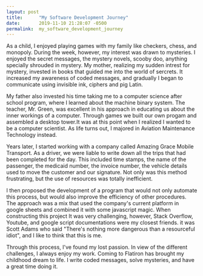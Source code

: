 ```yaml
---
layout: post
title:      "My Software Development Journey"
date:       2019-11-10 21:28:07 -0500
permalink:  my_software_development_journey
---
```



As a child, I enjoyed playing games with my family like checkers, chess, and monopoly. 
During the week, however, my interest was drawn to mysteries. I enjoyed the secret messages, the mystery novels, scooby doo, anything specially shrouded in mystery. My mother, realizing my sudden intrest for mystery, invested in books that guided me into the world of sercrets. It increased my awareness of coded messages, and gradually I began to communicate using invisible ink, ciphers and pig Latin.  

My father also invested his time taking me to a computer science after school program, where I learned about the machine binary system. The teacher, Mr. Green, was excellent in his approach in educating us about the inner workings of a computer. Through games we built our own  progam and  assembled a desktop tower.It was at this point when I realized I wanted to be a computer scientist. As life turns out, I majored in Aviation Maintenance Technology instead.

Years later, I started working with a company called Amazing Grace Mobile Transport. As a driver, we were liable to write down all the trips that had been completed for the day. This included time stamps, the name of the passenger, the medicaid number, the invoice number, the vehicle details used to move the customer and our signature. Not only was this method frustrating, but the use of resources was totally inefficient. 

I then proposed the development of a program that would not only automate this process, but would also improve the efficiency of other procedures. The approach was a mix that used the company's current platform in google sheets and combined it with some javascript magic. When constructing this project It was very challenging, however, Stack Overflow, Youtube, and google script documentations were  my closest friends. it was Scott Adams who said  "There's nothing more dangerous than a resourceful idiot", and I like to think that this is me.

Through this process, I've found my lost passion. In view of the different challenges, I always enjoy my work. Coming to Flatiron has brought my childhood dream to life. I write coded messages, solve mysteries, and have a great time doing it.
